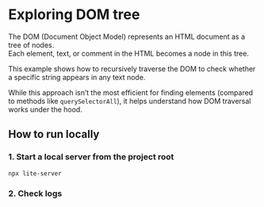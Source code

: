# Exploring DOM tree
The DOM (Document Object Model) represents an HTML document as a tree of nodes.  
Each element, text, or comment in the HTML becomes a node in this tree.

This example shows how to recursively traverse the DOM to check whether a specific string appears in any text node.

While this approach isn’t the most efficient for finding elements (compared to methods like `querySelectorAll`), it helps understand how DOM traversal works under the hood.

## How to run locally

### 1. Start a local server from the project root
```bash
npx lite-server
```

### 2. Check logs